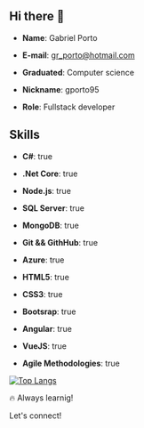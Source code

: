 ## Hi there 👋


- **Name**: Gabriel Porto

- **E-mail**: gr_porto@hotmail.com

- **Graduated**: Computer science

- **Nickname**: gporto95

- **Role**: Fullstack developer

## Skills
- **C#**: true
      
- **.Net Core**: true

- **Node.js**: true

- **SQL Server**: true

- **MongoDB**: true
      
- **Git && GithHub**: true

- **Azure**: true

- **HTML5**: true

- **CSS3**: true

- **Bootsrap**: true
      
- **Angular**: true   

- **VueJS**: true

- **Agile Methodologies**: true

[![Top Langs](https://github-readme-stats.vercel.app/api/top-langs/?username=gporto95&layout=compact)](https://github.com/anuraghazra/github-readme-stats)
   
🔥 Always learnig!

Let's connect!
